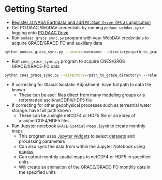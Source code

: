 Getting Started
===============

- [Register at NASA Earthdata and add `PO.DAAC Drive OPS` as application](./NASA-Earthdata.md)
- Get PO.DAAC WebDAV credentials by running `podaac_webdav.py` or logging onto [PO.DAAC Drive](https://podaac-tools.jpl.nasa.gov/drive)  
- Run `podaac_grace_sync.py` program with your WebDAV credentials to acquire GRACE/GRACE-FO and auxiliary data  
```bash
python podaac_grace_sync.py --user=<username> --directory=<path_to_grace_directory> --release RL06
```
- Run `cnes_grace_sync.py` program to acquire CNES/GRGS GRACE/GRACE-FO data  
```bash
python cnes_grace_sync.py --directory=<path_to_grace_directory> --release RL05
```
- If correcting for Glacial Isostatic Adjustment: have full path to data file known  
    * These can be ascii files direct from many modeling groups or a reformatted ascii/netCDF4/HDF5 file  
- If correcting for other geophysical processes such as terrestrial water storage: have full path known  
    * These can be a single netCDF4 or HDF5 file or an index of ascii/netCDF4/HDF5 files  
- Run Jupyter notebook `GRACE-Spatial-Maps.ipynb` to create monthly maps  
    * This program uses [Jupyter widgets](https://ipywidgets.readthedocs.io/en/latest/) to select [datasets](./GRACE-Data-File-Formats.md) and processing parameters  
    * Can also sync the data from within the Jupyter Notebook using [magics](https://ipython.readthedocs.io/en/stable/interactive/magics.html)
    * Can output monthly spatial maps to netCDF4 or HDF5 in specified units
    * Will create an animation of the GRACE/GRACE-FO monthly data in the specified units  

